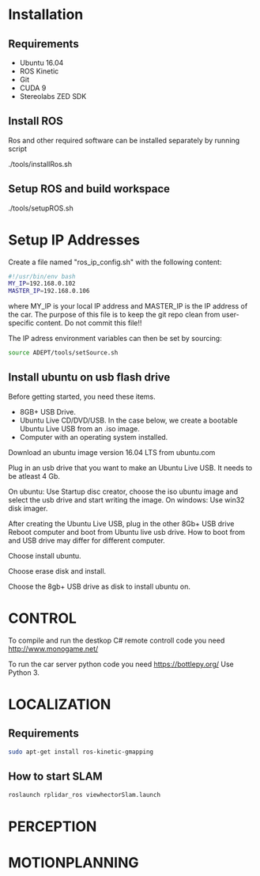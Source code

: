 # Installation

## Requirements
* Ubuntu 16.04
* ROS Kinetic
* Git
* CUDA 9
* Stereolabs ZED SDK


## Install ROS
Ros and other required software can be installed separately by running script

./tools/installRos.sh

## Setup ROS and build workspace

./tools/setupROS.sh

# Setup IP Addresses
Create a file named "ros_ip_config.sh" with the following content:

```bash
#!/usr/bin/env bash
MY_IP=192.168.0.102
MASTER_IP=192.168.0.106
```
where MY_IP is your local IP address and MASTER_IP is the IP address of the car. The purpose of this file is to keep 
the git repo clean from user-specific content. Do not commit this file!!

The IP adress environment variables can then be set by sourcing:

```bash
source ADEPT/tools/setSource.sh
```

## Install ubuntu on usb flash drive
Before getting started, you need these items.

* 8GB+ USB Drive.
* Ubuntu Live CD/DVD/USB. In the case below, we create a bootable Ubuntu Live USB from an .iso image.
* Computer with an operating system installed.

Download an ubuntu image version 16.04 LTS from ubuntu.com

Plug in an usb drive that you want to make an Ubuntu Live USB. It needs to be atleast 4 Gb.

On ubuntu: Use Startup disc creator, choose the iso ubuntu image and select the usb drive and start writing the image.
On windows: Use win32 disk imager.

After creating the Ubuntu Live USB, plug in the other 8Gb+ USB drive
Reboot computer and boot from Ubuntu live usb drive. How to boot from and USB drive may differ for different computer.

Choose install ubuntu.

Choose erase disk and install.

Choose the 8gb+ USB drive as disk to install ubuntu on.


# CONTROL

To compile and run the destkop C# remote controll code you need http://www.monogame.net/

To run the car server python code you need https://bottlepy.org/ Use Python 3.


# LOCALIZATION

## Requirements
```bash
sudo apt-get install ros-kinetic-gmapping
```
## How to start SLAM
```bash
roslaunch rplidar_ros viewhectorSlam.launch
```

# PERCEPTION

# MOTIONPLANNING
